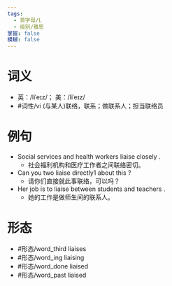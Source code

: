 ```yaml
---
tags:
  - 首字母/L
  - 级别/雅思
掌握: false
模糊: false
---
```

# 词义
- 英：/liˈeɪz/； 美：/liˈeɪz/
- #词性/vi  (与某人)联络，联系；做联系人；担当联络员
# 例句
- Social services and health workers liaise closely .
	- 社会福利机构和医疗工作者之间联络密切。
- Can you two liaise directly1 about this ?
	- 请你们直接就此事联络，可以吗？
- Her job is to liaise between students and teachers .
	- 她的工作是做师生间的联系人。
# 形态
- #形态/word_third liaises
- #形态/word_ing liaising
- #形态/word_done liaised
- #形态/word_past liaised

